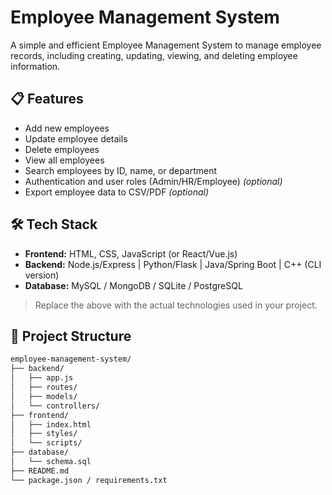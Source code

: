 # Employee Management System

A simple and efficient Employee Management System to manage employee records, including creating, updating, viewing, and deleting employee information.

## 📋 Features

- Add new employees
- Update employee details
- Delete employees
- View all employees
- Search employees by ID, name, or department
- Authentication and user roles (Admin/HR/Employee) *(optional)*
- Export employee data to CSV/PDF *(optional)*

## 🛠️ Tech Stack

- **Frontend:** HTML, CSS, JavaScript (or React/Vue.js)
- **Backend:** Node.js/Express | Python/Flask | Java/Spring Boot | C++ (CLI version)
- **Database:** MySQL / MongoDB / SQLite / PostgreSQL

> Replace the above with the actual technologies used in your project.

## 📂 Project Structure

```bash
employee-management-system/
├── backend/
│   ├── app.js
│   ├── routes/
│   ├── models/
│   └── controllers/
├── frontend/
│   ├── index.html
│   ├── styles/
│   └── scripts/
├── database/
│   └── schema.sql
├── README.md
└── package.json / requirements.txt
